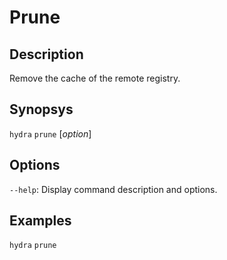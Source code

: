 # Prune

## Description

Remove the cache of the remote registry.

## Synopsys

`hydra` `prune` [*option*]

## Options

`--help`: Display command description and options.

## Examples

`hydra` `prune`